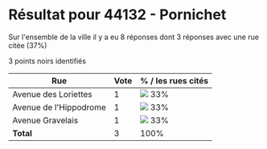 # Résultat pour 44132 - Pornichet

Sur l'ensemble de la ville il y a eu 8 réponses dont 3 réponses avec une rue citée (37%)

3 points noirs identifiés

| Rue | Vote | % / les rues cités|
|-----|------|-------------------|
| Avenue des Loriettes | 1 | <img src="../../img/bar_33.gif" />&nbsp;33%|
| Avenue de l'Hippodrome | 1 | <img src="../../img/bar_33.gif" />&nbsp;33%|
| Avenue Gravelais | 1 | <img src="../../img/bar_33.gif" />&nbsp;33%|
| **Total** | 3 | 100%|
